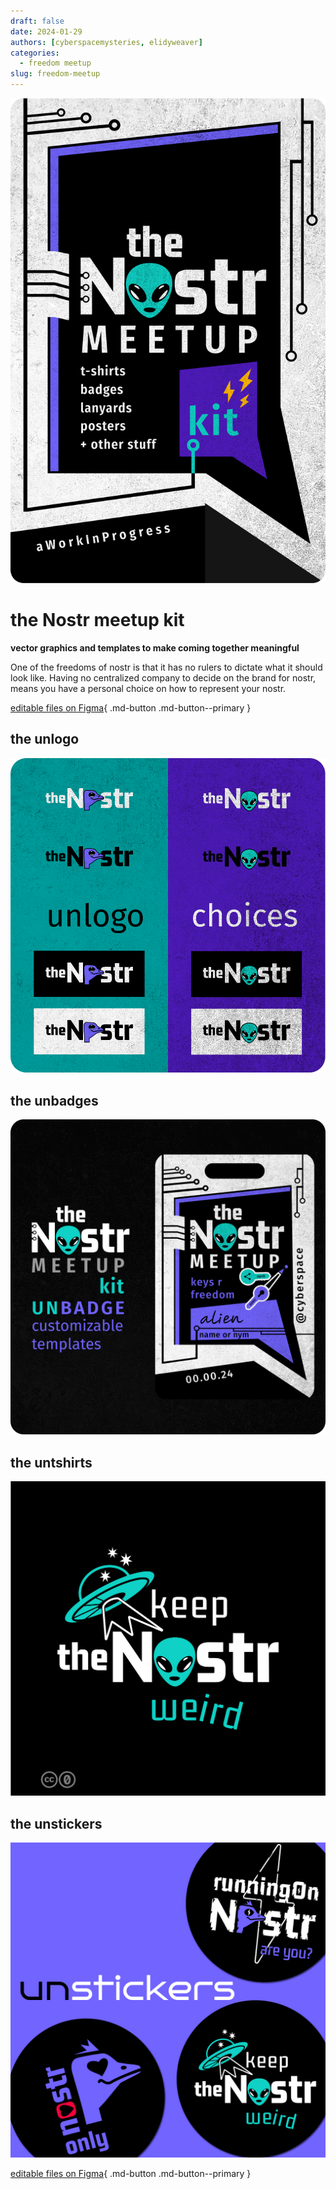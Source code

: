 ```yaml
---
draft: false 
date: 2024-01-29 
authors: [cyberspacemysteries, elidyweaver]
categories:
  - freedom meetup
slug: freedom-meetup
---
```


![the nostr meetup kit](../../assets/images/freedom-meetup/nostr/the-nostr-meetup-kit.png)


# the Nostr meetup kit

**vector graphics and templates to make coming together meaningful**

One of the freedoms of nostr is that it has no rulers to dictate what it should look like. Having no centralized company to decide on the brand for nostr, means you have a personal choice on how to represent your nostr.

<!-- excerpt ends before this -->

[editable files on Figma](https://www.figma.com/community/file/1335001378663601894/the-nostr-meetup-kit){ .md-button .md-button--primary }

## the unlogo

[![the nostr unlogo choices](../../assets/images/freedom-meetup/nostr/the-nostr-unlogo-choices.png)](the-nostr-unlogo/index.md)

## the unbadges

[![the nostr meetup kit unbadge templates](../../assets/images/freedom-meetup/nostr/nostr-meetup-badge-choices.png)](the-nostr-unbadges/index.md)

## the untshirts

[![the nostr meetup kit untshirts templates](../../assets/images/freedom-meetup/nostr/un-t-shirt-keep-the-nostr-weird.png)](the-nostr-untshirts/index.md)

## the unstickers

[![the nostr meetup kit unsticker templates](../../assets/images/freedom-meetup/nostr/unstickers.png)](the-nostr-untshirts/index.md)

[editable files on Figma](https://www.figma.com/community/file/1335001378663601894/the-nostr-meetup-kit){ .md-button .md-button--primary }


